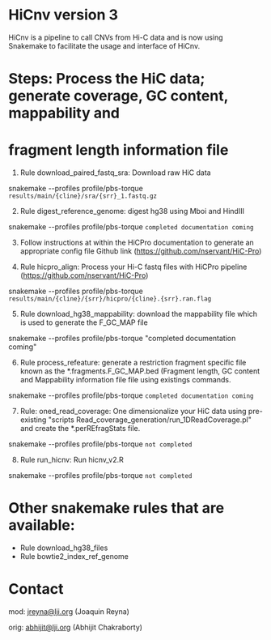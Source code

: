 # HiCnv version 3

HiCnv is a pipeline to call CNVs from Hi-C data and is now using Snakemake to
facilitate the usage and interface of HiCnv.

# Steps: Process the HiC data; generate coverage, GC content, mappability and
# fragment length information file

1) Rule download_paired_fastq_sra: Download raw HiC data

snakemake --profiles profile/pbs-torque `results/main/{cline}/sra/{srr}_1.fastq.gz`

2) Rule digest_reference_genome: digest hg38 using Mboi and HindIII

snakemake --profiles profile/pbs-torque `completed documentation coming`

3) Follow instructions at within the HiCPro documentation to generate an appropriate config file
Github link (https://github.com/nservant/HiC-Pro)

4) Rule hicpro_align: Process your Hi-C fastq files with HiCPro pipeline (https://github.com/nservant/HiC-Pro)

snakemake --profiles profile/pbs-torque `results/main/{cline}/{srr}/hicpro/{cline}.{srr}.ran.flag`

5) Rule download_hg38_mappability: download the mappability file which is used to
generate the F_GC_MAP file

snakemake --profiles profile/pbs-torque "completed documentation coming"

6) Rule process_refeature: generate a restriction fragment specific file known as the
*.fragments.F_GC_MAP.bed (Fragment length, GC content and Mappability information file
file using existings commands.

snakemake --profiles profile/pbs-torque `completed documentation coming`

7) Rule: oned_read_coverage: One dimensionalize your HiC data using pre-existing
"scripts Read_coverage_generation/run_1DReadCoverage.pl" and create the *.perREfragStats file.

snakemake --profiles profile/pbs-torque `not completed`

8) Rule run_hicnv: Run hicnv_v2.R

snakemake --profiles profile/pbs-torque `not completed`

# Other snakemake rules that are available:
- Rule download_hg38_files
- Rule bowtie2_index_ref_genome

# Contact

mod: jreyna@lji.org (Joaquin Reyna)

orig: abhijit@lji.org (Abhijit Chakraborty)
